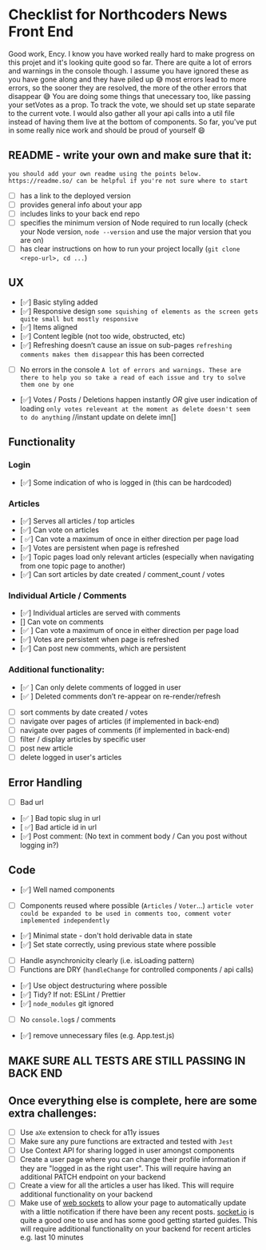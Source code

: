 # Checklist for Northcoders News Front End

Good work, Ency. I know you have worked really hard to make progress on this projet and it's looking quite good so far. There are quite a lot of errors and warnings in the console though. I assume you have ignored these as you have gone along and they have piled up 😅 most errors lead to more errors, so the sooner they are resolved, the more of the other errors that disappear 😅 You are doing some things that unecessary too, like passing your setVotes as a prop. To track the vote, we should set up state separate to the current vote. I would also gather all your api calls into a util file instead of having them live at the bottom of components. So far, you've put in some really nice work and should be proud of yourself 😄

## README - write your own and make sure that it:

`you should add your own readme using the points below. https://readme.so/ can be helpful if you're not sure where to start`

- [ ] has a link to the deployed version
- [ ] provides general info about your app
- [ ] includes links to your back end repo
- [ ] specifies the minimum version of Node required to run locally (check your Node version, `node --version` and use the major version that you are on)
- [ ] has clear instructions on how to run your project locally (`git clone <repo-url>, cd ...`)

## UX

- [✅] Basic styling added
- [✅] Responsive design `some squishing of elements as the screen gets quite small but mostly responsive`
- [✅] Items aligned
- [✅] Content legible (not too wide, obstructed, etc)
- [✅] Refreshing doesn’t cause an issue on sub-pages `refreshing comments makes them disappear` this has been corrected
- [ ] No errors in the console `A lot of errors and warnings. These are there to help you so take a read of each issue and try to solve them one by one`
- [✅] Votes / Posts / Deletions happen instantly _OR_ give user indication of loading `only votes releveant at the moment as delete doesn't seem to do anything` //instant update on delete imn[]

## Functionality

### Login

- [✅] Some indication of who is logged in (this can be hardcoded)

### Articles

- [✅] Serves all articles / top articles
- [✅] Can vote on articles
- [ ✅] Can vote a maximum of once in either direction per page load
- [✅] Votes are persistent when page is refreshed
- [✅] Topic pages load only relevant articles (especially when navigating from one topic page to another)
- [✅] Can sort articles by date created / comment_count / votes

### Individual Article / Comments

- [✅] Individual articles are served with comments
- [] Can vote on comments
- [✅ ] Can vote a maximum of once in either direction per page load
- [✅] Votes are persistent when page is refreshed
- [✅] Can post new comments, which are persistent

### Additional functionality:

- [✅ ] Can only delete comments of logged in user
- [✅ ] Deleted comments don’t re-appear on re-render/refresh
- [ ] sort comments by date created / votes
      <!-- `sorting is the issue` -->
- [ ] navigate over pages of articles (if implemented in back-end)
- [ ] navigate over pages of comments (if implemented in back-end)
- [ ] filter / display articles by specific user
- [ ] post new article
- [ ] delete logged in user's articles

## Error Handling

- [ ] Bad url
- [✅ ] Bad topic slug in url
- [ ✅] Bad article id in url
- [✅] Post comment: (No text in comment body / Can you post without logging in?)

## Code

- [✅] Well named components
- [ ] Components reused where possible (`Articles` / `Voter`...) `article voter could be expanded to be used in comments too, comment voter implemented independently`
- [✅] Minimal state - don't hold derivable data in state
- [✅] Set state correctly, using previous state where possible
- [ ] Handle asynchronicity clearly (i.e. isLoading pattern)
- [ ] Functions are DRY (`handleChange` for controlled components / api calls)
- [✅] Use object destructuring where possible
- [✅] Tidy? If not: ESLint / Prettier
- [✅] `node_modules` git ignored
- [ ] No `console.log`s / comments
- [✅] remove unnecessary files (e.g. App.test.js)

## MAKE SURE ALL TESTS ARE STILL PASSING IN BACK END

## Once everything else is complete, here are some extra challenges:

- [ ] Use `aXe` extension to check for a11y issues
- [ ] Make sure any pure functions are extracted and tested with `Jest`
- [ ] Use Context API for sharing logged in user amongst components
- [ ] Create a user page where you can change their profile information if they are "logged in as the right user". This will require having an additional PATCH endpoint on your backend
- [ ] Create a view for all the articles a user has liked. This will require additional functionality on your backend
- [ ] Make use of [web sockets](https://en.wikipedia.org/wiki/WebSocket) to allow your page to automatically update with a little notification if there have been any recent posts. [socket.io](https://socket.io/) is quite a good one to use and has some good getting started guides. This will require additional functionality on your backend for recent articles e.g. last 10 minutes
